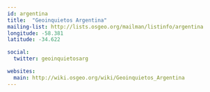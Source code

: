 ```yaml
---
id: argentina
title:  "Geoinquietos Argentina"
mailing-list: http://lists.osgeo.org/mailman/listinfo/argentina
longitude: -58.381
latitude: -34.622

social:
  twitter: geoinquietosarg

websites:
  main: http://wiki.osgeo.org/wiki/Geoinquietos_Argentina
---
```

